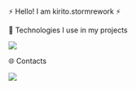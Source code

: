 ⚡ Hello! I am kirito.stormrework ⚡  

🚀 Technologies I use in my projects  

<p style="display: inline_block">
  <img src="https://skillicons.dev/icons?i=html,css,js,ts,nodejs,lua,svelte,mysql" />
</p>

🌐 Contacts
<p style="display: inline_block">
  <a href="https://discord.gg/AnYC2H27Kj" target="_blank">
    <img src="https://skillicons.dev/icons?i=discord" />
  </a>
</p>


